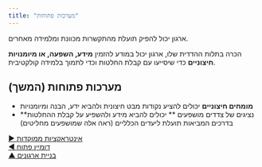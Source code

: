 ```yaml
---
title: "מערכות פתוחות"
---
```



ארגון יכול להפיק תועלת מהתקשרות מכוונת ומלמידה מאחרים.

הכרה בתלות ההדדית שלו, ארגון יכול במודע להזמין **מידע, השפעה, או מיומנויות חיצוניים** כדי שיסייעו עם קבלת החלטות וכדי לתמוך בלמידה קולקטיבית.


## מערכות פתוחות (המשך)

- **מומחים חיצוניים** יכולים להציע נקודות מבט חיצונית ולהביא ידע, הבנה ומיומנויות
- **נציגים של צדדים מושפעים ** יכולים להביא מידע ולהשפיע על קבלת ההחלטות בדרכים המביאות תועלת ליעדים הכלליים (ראה אלה שמושפעים מחליטים)

[&#9654; אינטראקציות ממוקדות](focused-interactions.html)<br/>[&#9664; דומיין פתוח](open-domain.html)<br/>[&#9650; בניית ארגונים](building-organizations.html)

